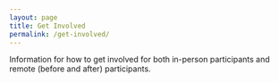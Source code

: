 ```yaml
---
layout: page
title: Get Involved
permalink: /get-involved/
---
```


Information for how to get involved for both in-person participants and remote
(before and after) participants.
